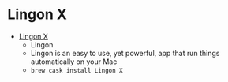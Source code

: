 # Lingon X
- [Lingon X](https://www.peterborgapps.com/lingon/)
  -  Lingon
  - Lingon is an easy to use, yet powerful, app that run things automatically on your Mac
  - `brew cask install Lingon X`
